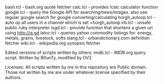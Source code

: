 bash.tcl - bash.org quote fetcher
calc.tcl - provides !calc <expression> calculator function
google.tcl - query the Google API for searching/news/images. also use regular google search for google converting/calculating
horgh_autoop.tcl - auto op all users in a channel which is set +horgh_autoop
irb.tcl - unsafe public ruby interpreter
isgd.tcl - provide function that shortens a given url using http://is.gd
latoc.tcl - queries yahoo commodity listings for: energy, metals, grains, livestock, softs
slang.tcl - urbandictionary.com definition fetcher
wiki.tcl - wikipedia.org synopsis fetcher

Edited versions of scripts written by others:
imdb.tcl - IMDB.org query script. Written by B0unTy, modified by OV2


Licenses:
All scripts written by me in this repository are Public domain. Those
not written by me are under whatever license specified by their authors.
